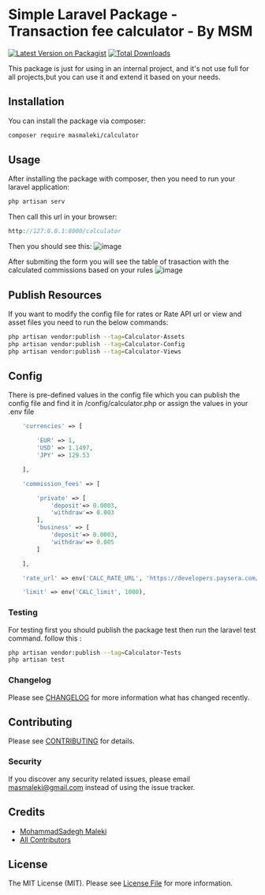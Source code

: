 # Simple Laravel Package - Transaction fee calculator - By MSM

[![Latest Version on Packagist](https://img.shields.io/packagist/v/masmaleki/calculator.svg?style=flat-square)](https://packagist.org/packages/masmaleki/calculator)
[![Total Downloads](https://img.shields.io/packagist/dt/masmaleki/calculator.svg?style=flat-square)](https://packagist.org/packages/masmaleki/calculator)

This package is just for using in an internal project, and it's not use full for all projects,but you can use it and extend it based on your needs.

## Installation

You can install the package via composer:

```bash
composer require masmaleki/calculator
```

## Usage
After installing the package with composer, then you need to run your laravel application:
```php
php artisan serv
```
Then call this url in your browser:
```php
http://127:0.0.1:8000/calculator
```
Then you should see this:
![image](https://user-images.githubusercontent.com/5430351/178139960-4f046c5f-c843-4421-b00f-c15fdb5cef23.png)

After submiting the form you will see the table of trasaction with the calculated commissions based on your rules
![image](https://user-images.githubusercontent.com/5430351/178139878-2c62cf25-4034-404b-b137-9eabb7270908.png)

## Publish Resources
If you want to modify the config file for rates or Rate API url or view and asset files you need to run the below commands:

```bash
php artisan vendor:publish --tag=Calculator-Assets
php artisan vendor:publish --tag=Calculator-Config
php artisan vendor:publish --tag=Calculator-Views
```
## Config
There is pre-defined values in the config file which you can  publish the config file and find it in /config/calculator.php or assign the values in your .env file 
```php
    'currencies' => [

        'EUR' => 1,
        'USD' => 1.1497,
        'JPY' => 129.53

    ],

    'commission_fees' => [

        'private' => [
            'deposit'=> 0.0003,
            'withdraw'=> 0.003
        ],
        'business' => [
            'deposit'=> 0.0003,
            'withdraw'=> 0.005
        ]

    ],

    'rate_url' => env('CALC_RATE_URL', 'https://developers.paysera.com/tasks/api/currency-exchange-rates'),

    'limit' => env('CALC_limit', 1000),
```
### Testing
For testing first you should publish the package test then run the laravel test command. follow this :
```bash
php artisan vendor:publish --tag=Calculator-Tests
php artisan test
```

### Changelog

Please see [CHANGELOG](CHANGELOG.md) for more information what has changed recently.

## Contributing

Please see [CONTRIBUTING](CONTRIBUTING.md) for details.

### Security

If you discover any security related issues, please email masmaleki@gmail.com instead of using the issue tracker.

## Credits

-   [MohammadSadegh Maleki](https://github.com/masmaleki)
-   [All Contributors](../../contributors)

## License

The MIT License (MIT). Please see [License File](LICENSE.md) for more information.
